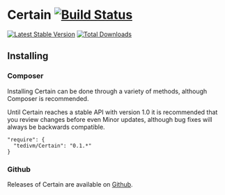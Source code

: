# Certain [![Build Status](https://travis-ci.org/tedivm/Certain.png?branch=master)](https://travis-ci.org/tedivm/Certain)

[![Latest Stable Version](https://poser.pugx.org/tedivm/Certain/v/stable.png)](https://packagist.org/packages/tedivm/Certain)
[![Total Downloads](https://poser.pugx.org/tedivm/Certain/downloads.png)](https://packagist.org/packages/tedivm/Certain)

## Installing

### Composer

Installing Certain can be done through a variety of methods, although Composer is
recommended.

Until Certain reaches a stable API with version 1.0 it is recommended that you
review changes before even Minor updates, although bug fixes will always be
backwards compatible.

```
"require": {
  "tedivm/Certain": "0.1.*"
}
```

### Github

Releases of Certain are available on [Github](https://github.com/tedivm/Certain/releases).
